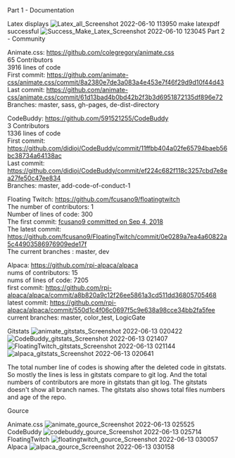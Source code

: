 Part 1 - Documentation

Latex displays
![Latex_all_Screenshot 2022-06-10 113950](https://user-images.githubusercontent.com/95945800/173298488-ded570a4-ed22-4d9b-be1f-b712d3b41487.png)
make latexpdf successful
![Success_Make_Latex_Screenshot 2022-06-10 123045](https://user-images.githubusercontent.com/95945800/173298786-4a6fe08f-8382-49ff-a5fe-57eef3df6da3.png)
Part 2 - Community

Animate.css: https://github.com/colegregory/animate.css<br>
65 Contributors<br>
3916 lines of code<br>
First commit: https://github.com/animate-css/animate.css/commit/8a2380e7de3a083a4e453e7f46f29d9d10f44d43<br>
Last commit: https://github.com/animate-css/animate.css/commit/61d13bad4b0bd42b2f3b3d6951872135df896e72<br>
Branches: master, sass, gh-pages, de-dist-directory<br>

CodeBuddy: https://github.com/591521255/CodeBuddy<br>
3 Contributors<br>
1336 lines of code<br>
First commit: https://github.com/didioj/CodeBuddy/commit/11ffbb404a02fe65794baeb56bc38734a64138ac<br>
Last commit: https://github.com/didioj/CodeBuddy/commit/ef224c682f118c3257cbd7e8ea27fe50c47ee834<br>
Branches: master, add-code-of-conduct-1<br>

Floating Twitch: https://github.com/fcusano9/floatingtwitch<br>
The number of contributors: 1<br>
Number of lines of code: 300<br>
The first commit: [fcusano9 committed on Sep 4, 2018  ](https://github.com/fcusano9/FloatingTwitch/commit/8ae1d065a505a3baeb4bc77eeb61c3f474c81270)<br>
The latest commit: https://github.com/fcusano9/FloatingTwitch/commit/0e0289a7ea4a60822a5c44903586976909ede17f<br>
The current branches : master, dev<br>

Alpaca: https://github.com/rpi-alpaca/alpaca<br>
nums of contributors: 15<br>
nums of lines of code: 7205<br>
first commit: https://github.com/rpi-alpaca/alpaca/commit/a8b820a9c12f26ee5861a3cd511dd36805705468<br>
latest commit: https://github.com/rpi-alpaca/alpaca/commit/550d1c4f06c0697f5c9e638a98cce34bb2fa5fee<br>
current branches: master, color_test, LogicGate<br>

Gitstats
![animate_gitstats_Screenshot 2022-06-13 020422](https://user-images.githubusercontent.com/95945800/173299557-9165edd9-fc31-40bc-aa3b-fc9ddaf7a88a.png)
![CodeBuddy_gitstats_Screenshot 2022-06-13 021407](https://user-images.githubusercontent.com/95945800/173299583-79708008-daf9-44da-9236-6dd9c27828ef.png)
![FloatingTwitch_gitstats_Screenshot 2022-06-13 021144](https://user-images.githubusercontent.com/95945800/173299603-5d2b53ff-43d5-4c9f-a1bf-c771b3271333.png)
![alpaca_gitstats_Screenshot 2022-06-13 020641](https://user-images.githubusercontent.com/95945800/173299644-00900a51-529a-4d23-bed2-838afe2dd745.png)

The total number line of codes is showing after the deleted code in gitstats. So mostly the lines is less in gitstats compare to git log. And the total numbers of contributors are more in gitstats than git log. The gitstats doesn't show all branch names. The gitstats also shows total files numbers and age of the repo.

Gource

Animate.css
![animate_gource_Screenshot 2022-06-13 025525](https://user-images.githubusercontent.com/95945800/173301918-6bb84f97-23a8-4999-81de-963a0c8da16d.png)
CodeBuddy
![codebuddy_gource_Screenshot 2022-06-13 025714](https://user-images.githubusercontent.com/95945800/173301973-10effe17-2775-402e-931f-a2625321ed82.png)
FloatingTwitch
![floatingtwitch_gource_Screenshot 2022-06-13 030057](https://user-images.githubusercontent.com/95945800/173302019-969bc7db-3c90-413d-b46c-30af5b1362a7.png)
Alpaca
![alpaca_gource_Screenshot 2022-06-13 030158](https://user-images.githubusercontent.com/95945800/173302089-12e132b4-a190-4698-81eb-8aa7cc193c47.png)
